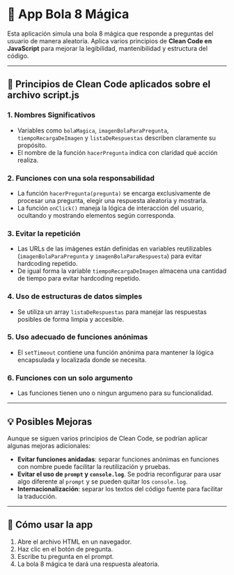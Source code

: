 # 🎱 App Bola 8 Mágica

Esta aplicación simula una bola 8 mágica que responde a preguntas del usuario de manera aleatoria. Aplica varios principios de **Clean Code en JavaScript** para mejorar la legibilidad, mantenibilidad y estructura del código.

---

## 🧹 Principios de Clean Code aplicados sobre el archivo script.js

### 1. **Nombres Significativos**
- Variables como `bolaMagica`, `imagenBolaParaPregunta`, `tiempoRecargaDeImagen` y `listaDeRespuestas` describen claramente su propósito.
- El nombre de la función `hacerPregunta` indica con claridad qué acción realiza.

### 2. **Funciones con una sola responsabilidad**
- La función `hacerPregunta(pregunta)` se encarga exclusivamente de procesar una pregunta, elegir una respuesta aleatoria y mostrarla.
- La función `onClick()` maneja la lógica de interacción del usuario, ocultando y mostrando elementos según corresponda.

### 3. **Evitar la repetición**
- Las URLs de las imágenes están definidas en variables reutilizables (`imagenBolaParaPregunta` y `imagenBolaParaRespuesta`) para evitar hardcoding repetido.
- De igual forma la variable `tiempoRecargaDeImagen` almacena una cantidad de tiempo para evitar hardcoding repetido.

### 4. **Uso de estructuras de datos simples**
- Se utiliza un array `listaDeRespuestas` para manejar las respuestas posibles de forma limpia y accesible.

### 5. **Uso adecuado de funciones anónimas**
- El `setTimeout` contiene una función anónima para mantener la lógica encapsulada y localizada donde se necesita.

### 6. **Funciones con un solo argumento**
- Las funciones tienen uno o ningun argumeno para su funcionalidad.
---

## 💡 Posibles Mejoras

Aunque se siguen varios principios de Clean Code, se podrían aplicar algunas mejoras adicionales:
- **Evitar funciones anidadas**: separar funciones anónimas en funciones con nombre puede facilitar la reutilización y pruebas.
- **Evitar el uso de `prompt` y `console.log`**. Se podria reconfigurar para usar algo diferente al `prompt` y se pueden quitar los `console.log`.
- **Internacionalización**: separar los textos del código fuente para facilitar la traducción.

---

## 🚀 Cómo usar la app

1. Abre el archivo HTML en un navegador.
2. Haz clic en el botón de pregunta.
3. Escribe tu pregunta en el prompt.
4. La bola 8 mágica te dará una respuesta aleatoria.


